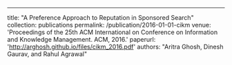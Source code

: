 ---
title: "A Preference Approach to Reputation in Sponsored Search"
collection: publications
permalink: /publication/2016-01-01-cikm
venue: 'Proceedings of the 25th ACM International on Conference on Information and Knowledge Management. ACM, 2016.'
paperurl: 'http://arghosh.github.io/files/cikm_2016.pdf'
authors: "Aritra Ghosh, Dinesh Gaurav, and Rahul Agrawal"